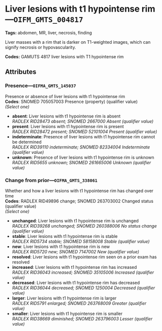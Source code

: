 # Liver lesions with t1 hypointense rim—`OIFM_GMTS_004817`

**Tags:** abdomen, MR, liver, necrosis, finding

Liver masses with a rim that is darker on T1-weighted images, which can signify necrosis or hypovascularity.

**Codes:** GAMUTS 4817 liver lesions with T1 hypointense rim

## Attributes

### Presence—`OIFMA_GMTS_145037`

Presence or absence of liver lesions with t1 hypointense rim  
**Codes**: SNOMED 705057003 Presence (property) (qualifier value)  
*(Select one)*

- **absent**: Liver lesions with t1 hypointense rim is absent  
_RADLEX RID28473 absent; SNOMED 2667000 Absent (qualifier value)_
- **present**: Liver lesions with t1 hypointense rim is present  
_RADLEX RID28472 present; SNOMED 52101004 Present (qualifier value)_
- **indeterminate**: Presence of liver lesions with t1 hypointense rim cannot be determined  
_RADLEX RID39110 indeterminate; SNOMED 82334004 Indeterminate (qualifier value)_
- **unknown**: Presence of liver lesions with t1 hypointense rim is unknown  
_RADLEX RID5655 unknown; SNOMED 261665006 Unknown (qualifier value)_

### Change from prior—`OIFMA_GMTS_338061`

Whether and how a liver lesions with t1 hypointense rim has changed over time  
**Codes**: RADLEX RID49896 change; SNOMED 263703002 Changed status (qualifier value)  
*(Select one)*

- **unchanged**: Liver lesions with t1 hypointense rim is unchanged  
_RADLEX RID39268 unchanged; SNOMED 260388006 No status change (qualifier value)_
- **stable**: Liver lesions with t1 hypointense rim is stable  
_RADLEX RID5734 stable; SNOMED 58158008 Stable (qualifier value)_
- **new**: Liver lesions with t1 hypointense rim is new  
_RADLEX RID5720 new; SNOMED 7147002 New (qualifier value)_
- **resolved**: Liver lesions with t1 hypointense rim seen on a prior exam has resolved  
- **increased**: Liver lesions with t1 hypointense rim has increased  
_RADLEX RID36043 increased; SNOMED 35105006 Increased (qualifier value)_
- **decreased**: Liver lesions with t1 hypointense rim has decreased  
_RADLEX RID36044 decreased; SNOMED 1250004 Decreased (qualifier value)_
- **larger**: Liver lesions with t1 hypointense rim is larger  
_RADLEX RID5791 enlarged; SNOMED 263768009 Greater (qualifier value)_
- **smaller**: Liver lesions with t1 hypointense rim is smaller  
_RADLEX RID38669 diminished; SNOMED 263796003 Lesser (qualifier value)_